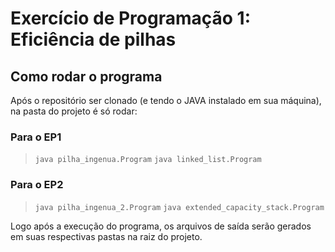 # Exercício de Programação 1: Eficiência de pilhas

## Como rodar o programa

Após o repositório ser clonado (e tendo o JAVA instalado em sua máquina), na pasta do projeto é só rodar:

### Para o EP1

  > `java pilha_ingenua.Program`
  > `java linked_list.Program`

### Para o EP2

  > `java pilha_ingenua_2.Program`
  > `java extended_capacity_stack.Program`

Logo após a execução do programa, os arquivos de saída serão gerados em suas respectivas pastas na raiz do projeto.
